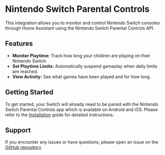 # Nintendo Switch Parental Controls

This integration allows you to monitor and control Nintendo Switch consoles through Home Assistant using the Nintendo Switch Parental Controls API.

## Features

*   **Monitor Playtime:** Track how long your children are playing on their Nintendo Switch.
*   **Set Playtime Limits:** Automatically suspend gameplay when daily limits are reached.
*   **View Activity:** See what games have been played and for how long.

## Getting Started

To get started, your Switch will already need to be paired with the Nintendo Switch Parental Controls app which is available on Android and iOS. Please refer to the [Installation](installation.md) guide for detailed instructions.

## Support

If you encounter any issues or have questions, please open an issue on the [GitHub repository](https://github.com/pantherale0/ha-nintendoparentalcontrols).

